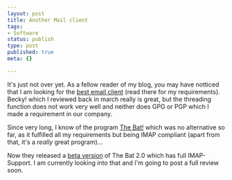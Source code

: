 ```yaml
---
layout: post
title: Another Mail client
tags:
- Software
status: publish
type: post
published: true
meta: {}

---
```

It's just not over yet. As a fellow reader of my blog, you may have notticed that I am looking for the <a href="http://www.gnegg.ch/archives/000035.html">best email client</a> (read there for my requirements). Becky! which I reviewed back in march really is great, but the threading function does not work very well and neither does GPG or PGP which I made a requirement in our company.

Since very long, I know of the program <a href="http://www.ritlabs.com">The Bat!</a> which was no alternative so far, as it fulfilled all my requirements but being IMAP compliant (apart from that, it's a *really* great program)...

Now they released a <a href="ftp://ftp.ritlabs.com/pub/the_bat/beta/">beta version</a> of The Bat 2.0 which has full IMAP-Support. I am currently looking into that and I'm going to post a full review soon.
